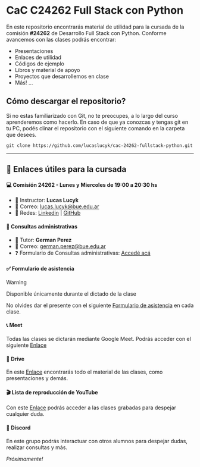 # CaC  C24262 Full Stack con Python

En este repositorio encontrarás material de utilidad para la cursada de la comisión **#24262** de Desarrollo Full Stack con Python. Conforme avancemos con las clases podrás encontrar:

- Presentaciones
- Enlaces de utilidad
- Códigos de ejemplo
- Libros y material de apoyo
- Proyectos que desarrollemos en clase
- Más! ...

## Cómo descargar el repositorio?

Si no estas familiarizado con Git, no te preocupes, a lo largo del curso aprenderemos como hacerlo. En caso de que ya conozcas y tengas git en tu PC, podés clinar el repositorio con el siguiente comando en la carpeta que desees.

```shell
git clone https://github.com/lucaslucyk/cac-24262-fullstack-python.git
```
---

## 🔗 Enlaces útiles para la cursada

#### 💻 Comisión 24262 - Lunes y Miercoles de 19:00 a 20:30 hs

- 👋 Instructor: **Lucas Lucyk**  
- 📧 Correo: [lucas.lucyk@bue.edu.ar](mailto:lucas.lucyk@bue.edu.ar)
- 📢 Redes: [Linkedin](https://www.linkedin.com/in/lucaslucyk/) | [GitHub](https://github.com/lucaslucyk)

#### 🙋 Consultas administrativas

- 👋 Tutor: **German Perez**
- 📧 Correo: [german.perez@bue.edu.ar](mailto:german.perez@bue.edu.ar)
- ❓ Formulario de Consultas administrativas: [Accedé acá](https://forms.gle/DrLfzZMdiPHoCpAz7)

#### ✅ Formulario de asistencia

> [!WARNING]
> Disponible únicamente durante el dictado de la clase

No olvides dar el presente con el siguiente [Formulario de asistencia](https://docs.google.com/forms/d/e/1FAIpQLSeFKRssrXDmfrJn-E1LY98IyabejgNZkieFevu_jMbWbYKvSw/viewform?usp=sf_link) en cada clase.

#### 📞 Meet

Todas las clases se dictarán mediante Google Meet. Podrás acceder con el siguiente [Enlace](https://meet.google.com/kmu-htak-puu)

#### 📂 Drive

En este [Enlace](https://drive.google.com/drive/folders/1MwslamtLTuTRviKcyAP3FWa5GmuZyd-P?usp=drive_link) encontrarás todo el material de las clases, como presentaciones y demás.

#### 🎬 Lista de reproducción de YouTube

Con este [Enlace](https://www.youtube.com/playlist?list=PLFerssPKEjqe2CAgHDUhSRK955O9YISp1) podrás acceder a las clases grabadas para despejar cualquier duda.

#### 👥 Discord

En este grupo podrás interactuar con otros alumnos para despejar dudas, realizar consultas y más.

*Próximamente!*